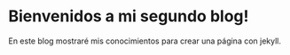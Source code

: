 # Bienvenidos a mi segundo blog!

En este blog mostraré mis conocimientos para crear una página con jekyll.
